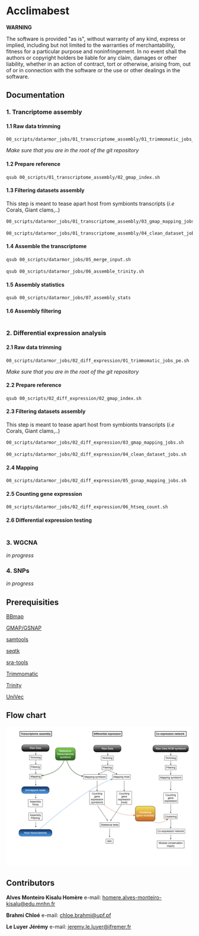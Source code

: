 # Acclimabest

**WARNING**

The software is provided "as is", without warranty of any kind, express or implied, including but not limited to the warranties of merchantability, fitness for a particular purpose and noninfringement. In no event shall the authors or copyright holders be liable for any claim, damages or other liability, whether in an action of contract, tort or otherwise, arising from, out of or in connection with the software or the use or other dealings in the software.

## Documentation

### 1. Trancriptome assembly

#### 1.1 Raw data trimming

```
00_scripts/datarmor_jobs/01_transcriptome_assembly/01_trimmomatic_jobs_pe.sh
```
*Make sure that you are in the root of the git repository*

#### 1.2 Prepare reference
 
```
qsub 00_scripts/01_transcriptome_assembly/02_gmap_index.sh 
```

#### 1.3 Filtering datasets assembly

This step is meant to tease apart host from symbionts transcripts (*i.e* Corals, Giant clams,..)

```
00_scripts/datarmor_jobs/01_transcriptome_assembly/03_gmap_mapping_jobs.sh

00_scripts/datarmor_jobs/01_transcriptome_assembly/04_clean_dataset_jobs.sh
```

#### 1.4 Assemble the transcriptome

```
qsub 00_scripts/datarmor_jobs/05_merge_input.sh

qsub 00_scripts/datarmor_jobs/06_assemble_trinity.sh
```

#### 1.5 Assembly statistics

```
qsub 00_scripts/datarmor_jobs/07_assembly_stats
```

#### 1.6 Assembly filtering

```
```

### 2. Differential expression analysis

#### 2.1 Raw data trimming

```
00_scripts/datarmor_jobs/02_diff_expression/01_trimmomatic_jobs_pe.sh
```
*Make sure that you are in the root of the git repository*

#### 2.2 Prepare reference

```
qsub 00_scripts/02_diff_expression/02_gmap_index.sh
```

#### 2.3 Filtering datasets assembly

This step is meant to tease apart host from symbionts transcripts (*i.e* Corals, Giant clams,..)

```
00_scripts/datarmor_jobs/02_diff_expression/03_gmap_mapping_jobs.sh

00_scripts/datarmor_jobs/02_diff_expression/04_clean_dataset_jobs.sh
```

#### 2.4 Mapping

```
00_scripts/datarmor_jobs/02_diff_expression/05_gsnap_mapping_jobs.sh
```

#### 2.5 Counting gene expression

```
00_scripts/datarmor_jobs/02_diff_expression/06_htseq_count.sh
```

#### 2.6 Differential expression testing

```
```

### 3. WGCNA

*in progress*

### 4. SNPs

*in progress*

## Prerequisities

[BBmap](https://sourceforge.net/projects/bbmap/)

[GMAP/GSNAP](http://research-pub.gene.com/gmap/)

[samtools](http://www.htslib.org/doc/samtools.html)

[seqtk](https://github.com/lh3/seqtk)

[sra-tools](https://github.com/ncbi/sra-tools)

[Trimmomatic](http://www.usadellab.org/cms/?page=trimmomatic)

[Trinity](https://github.com/trinityrnaseq/trinityrnaseq/wiki)

[UniVec](https://www.ncbi.nlm.nih.gov/tools/vecscreen/univec/)

## Flow chart

![](FLChart_acclimabest.png)

## Contributors

**Alves Monteiro Kisalu Homère** e-mail: homere.alves-monteiro-kisalu@edu.mnhn.fr

**Brahmi Chloé** e-mail: chloe.brahmi@upf.pf

**Le Luyer Jérémy** e-mail: jeremy.le.luyer@ifremer.fr

